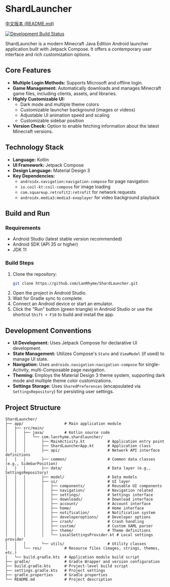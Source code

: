 # ShardLauncher

[中文版本 (README.md)](README.md)

[![Development Build Status](https://github.com/LanRhyme/ShardLauncher/actions/workflows/development.yml/badge.svg?branch=master)](https://github.com/LanRhyme/ShardLauncher/actions/workflows/development.yml)

ShardLauncher is a modern Minecraft Java Edition Android launcher application built with Jetpack Compose. It offers a contemporary user interface and rich customization options.

## Core Features

*   **Multiple Login Methods:** Supports Microsoft and offline login.
*   **Game Management:** Automatically downloads and manages Minecraft game files, including clients, assets, and libraries.
*   **Highly Customizable UI:**
    *   Dark mode and multiple theme colors
    *   Customizable launcher background (images or videos)
    *   Adjustable UI animation speed and scaling
    *   Customizable sidebar position
*   **Version Check:** Option to enable fetching information about the latest Minecraft versions.

## Technology Stack

*   **Language:** Kotlin
*   **UI Framework:** Jetpack Compose
*   **Design Language:** Material Design 3
*   **Key Dependencies:**
    *   `androidx.navigation:navigation-compose` for page navigation
    *   `io.coil-kt:coil-compose` for image loading
    *   `com.squareup.retrofit2:retrofit` for network requests
    *   `androidx.media3:media3-exoplayer` for video background playback

## Build and Run

### Requirements

*   Android Studio (latest stable version recommended)
*   Android SDK (API 35 or higher)
*   JDK 11

### Build Steps

1.  Clone the repository:
    ```bash
    git clone https://github.com/LanRhyme/ShardLauncher.git
    ```
2.  Open the project in Android Studio.
3.  Wait for Gradle sync to complete.
4.  Connect an Android device or start an emulator.
5.  Click the "Run" button (green triangle) in Android Studio or use the shortcut `Shift + F10` to build and install the app.

## Development Conventions

*   **UI Development:** Uses Jetpack Compose for declarative UI development.
*   **State Management:** Utilizes Compose's `State` and `ViewModel` (if used) to manage UI state.
*   **Navigation:** Uses `androidx.navigation:navigation-compose` for single-Activity, multi-Composable page navigation.
*   **Theming:** Employs the Material Design 3 theme system, supporting dark mode and multiple theme color customizations.
*   **Settings Storage:** Uses `SharedPreferences` (encapsulated via `SettingsRepository`) for persisting user settings.

## Project Structure

```
ShardLauncher/
├── app/                  # Main application module
│   ├── src/main/
│   │   ├── java/         # Kotlin source code
│   │   │   └── com.lanrhyme.shardlauncher/
│   │   │       ├── MainActivity.kt          # Application entry point
│   │   │       ├── ShardLauncherApp.kt      # Application class
│   │   │       ├── api/                     # Network API interface definitions
│   │   │       ├── common/                  # Common data classes (e.g., SidebarPosition)
│   │   │       ├── data/                    # Data layer (e.g., SettingsRepository)
│   │   │       ├── model/                   # Data models
│   │   │       ├── ui/                      # UI layer
│   │   │       │   ├── components/          # Reusable UI components
│   │   │       │   ├── navigation/          # Navigation related
│   │   │       │   ├── settings/            # Settings interface
│   │   │       │   ├── downloads/           # Download interface
│   │   │       │   ├── account/             # Account interface
│   │   │       │   ├── home/                # Home interface
│   │   │       │   ├── notification/        # Notification system
│   │   │       │   ├── developeroptions/    # Developer options
│   │   │       │   ├── crash/               # Crash handling
│   │   │       │   ├── custom/              # Custom XAML parser
│   │   │       │   ├── theme/               # Theme definitions
│   │   │       │   └── LocalSettingsProvider.kt # Local settings provider
│   │   │       └── utils/                   # Utility classes
│   │   └── res/          # Resource files (images, strings, themes, etc.)
│   └── build.gradle.kts  # Application module build script
├── gradle/               # Gradle Wrapper and version configuration
├── build.gradle.kts      # Project-level build script
├── settings.gradle.kts   # Project settings
├── gradle.properties     # Gradle properties
└── README.md             # Project description
```